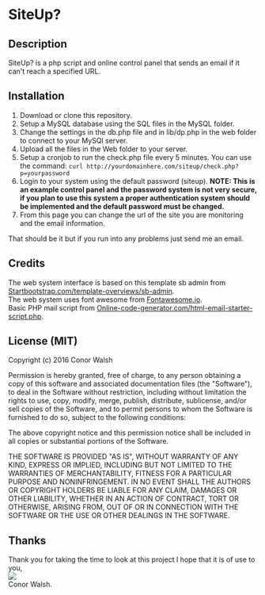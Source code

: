 # SiteUp?

Description
-----------

SiteUp? is a php script and online control panel that sends an email if it can't reach a specified URL.

Installation
-----------

1. Download or clone this repository.
2. Setup a MySQL database using the SQL files in the MySQL folder.
3. Change the settings in the db.php file and in lib/dp.php in the web folder to connect to your MySQl server.
4. Upload all the files in the Web folder to your server.
5. Setup a cronjob to run the check.php file every 5 minutes. You can use the command:
```curl http://yourdomainhere.com/siteup/check.php?p=yourpassword```
6. Login to your system using the default password (siteup). **NOTE: This is an example control panel and the password system is not very secure, if you plan to use this system a proper authentication system should be implemented and the default password must be changed.**
7. From this page you can change the url of the site you are monitoring and the email information.

That should be it but if you run into any problems just send me an email.

Credits
------

The web system interface is based on this template sb admin from <a href="http://startbootstrap.com/template-overviews/sb-admin/" target="_blank">Startbootstrap.com/template-overviews/sb-admin</a>.<br/>
The web system uses font awesome from <a href="http://fontawesome.io/" target="_blank">Fontawesome.io</a>.<br/>
Basic PHP mail script from <a href="http://online-code-generator.com/html-email-starter-script.php" target="_blank">Online-code-generator.com/html-email-starter-script.php</a>.

License (MIT)
------
Copyright (c) 2016 Conor Walsh 

Permission is hereby granted, free of charge, to any person obtaining a copy
of this software and associated documentation files (the "Software"), to deal
in the Software without restriction, including without limitation the rights
to use, copy, modify, merge, publish, distribute, sublicense, and/or sell
copies of the Software, and to permit persons to whom the Software is
furnished to do so, subject to the following conditions:

The above copyright notice and this permission notice shall be included in all
copies or substantial portions of the Software.

THE SOFTWARE IS PROVIDED "AS IS", WITHOUT WARRANTY OF ANY KIND, EXPRESS OR
IMPLIED, INCLUDING BUT NOT LIMITED TO THE WARRANTIES OF MERCHANTABILITY,
FITNESS FOR A PARTICULAR PURPOSE AND NONINFRINGEMENT. IN NO EVENT SHALL THE
AUTHORS OR COPYRIGHT HOLDERS BE LIABLE FOR ANY CLAIM, DAMAGES OR OTHER
LIABILITY, WHETHER IN AN ACTION OF CONTRACT, TORT OR OTHERWISE, ARISING FROM,
OUT OF OR IN CONNECTION WITH THE SOFTWARE OR THE USE OR OTHER DEALINGS IN THE
SOFTWARE.

Thanks
------

Thank you for taking the time to look at this project I hope that it is of use to you,<br/>
<img src="http://conorwalsh.net/sig.png" /><br/>
Conor Walsh.
